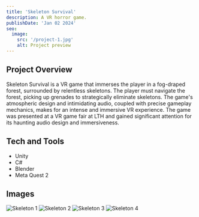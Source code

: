 ```yaml
---
title: 'Skeleton Survival'
description: A VR horror game.
publishDate: 'Jan 02 2024'
seo:
  image:
    src: '/project-1.jpg'
    alt: Project preview
---
```


<!--![Project preview](/project-1.jpg)-->

## Project Overview

Skeleton Survival is a VR game that immerses the player in a fog-draped forest, surrounded by relentless skeletons. The player must navigate the forest, picking up grenades to strategically eliminate skeletons. The game's atmospheric design and intimidating audio, coupled with precise gameplay mechanics, makes for an intense and immersive VR experience. The game was presented at a VR game fair at LTH and gained significant attention for its haunting audio design and immersiveness.

## Tech and Tools

- Unity
- C#
- Blender
- Meta Quest 2

## Images

![Skeleton 1](/astro-portfolio/public/skeleton/skeleton-1.png)
![Skeleton 2](/astro-portfolio/public/skeleton/skeleton-2.png)
![Skeleton 3](/astro-portfolio/public/skeleton/skeleton-3.png)
![Skeleton 4](/astro-portfolio/public/skeleton/skeleton-4.png)